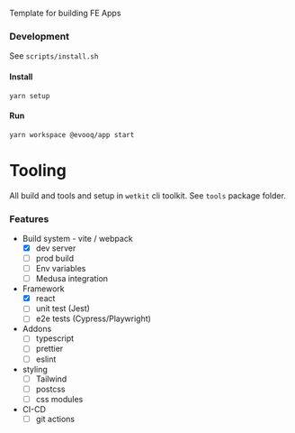 Template for building FE Apps


### Development
See `scripts/install.sh`

#### Install
`yarn setup`

#### Run
`yarn workspace @evooq/app start`

# Tooling
All build and tools and setup in `wetkit` cli toolkit. See `tools` package folder. 

### Features

- Build system - vite / webpack
  - [x] dev server
  - [ ] prod build
  - [ ] Env variables
  - [ ] Medusa integration 
- Framework 
  - [x] react
  - [ ] unit test (Jest)
  - [ ] e2e tests (Cypress/Playwright)
- Addons 
  - [ ] typescript
  - [ ] prettier
  - [ ] eslint
- styling 
  - [ ] Tailwind
  - [ ] postcss
  - [ ] css modules
- CI-CD
  - [ ] git actions
